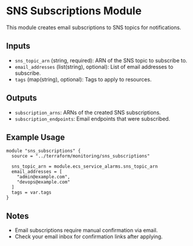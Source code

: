 # SNS Subscriptions Module

This module creates email subscriptions to SNS topics for notifications.

## Inputs

- `sns_topic_arn` (string, required): ARN of the SNS topic to subscribe to.
- `email_addresses` (list(string), optional): List of email addresses to subscribe.
- `tags` (map(string), optional): Tags to apply to resources.

## Outputs

- `subscription_arns`: ARNs of the created SNS subscriptions.
- `subscription_endpoints`: Email endpoints that were subscribed.

## Example Usage

```hcl
module "sns_subscriptions" {
  source = "../terraform/monitoring/sns_subscriptions"
  
  sns_topic_arn = module.ecs_service_alarms.sns_topic_arn
  email_addresses = [
    "admin@example.com",
    "devops@example.com"
  ]
  tags = var.tags
}
```

## Notes

- Email subscriptions require manual confirmation via email.
- Check your email inbox for confirmation links after applying. 